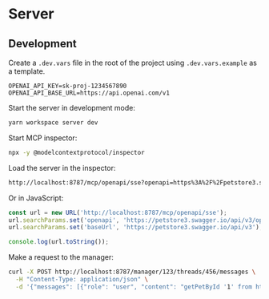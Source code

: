# Server

## Development

Create a `.dev.vars` file in the root of the project using `.dev.vars.example` as a template.

```
OPENAI_API_KEY=sk-proj-1234567890
OPENAI_API_BASE_URL=https://api.openai.com/v1
```

Start the server in development mode:

```bash
yarn workspace server dev
```

Start MCP inspector:

```bash
npx -y @modelcontextprotocol/inspector
```

Load the server in the inspector:

```bash
http://localhost:8787/mcp/openapi/sse?openapi=https%3A%2F%2Fpetstore3.swagger.io%2Fapi%2Fv3%2Fopenapi.json&baseUrl=https%3A%2F%2Fpetstore3.swagger.io%2Fapi%2Fv3
```

Or in JavaScript:

```js
const url = new URL('http://localhost:8787/mcp/openapi/sse');
url.searchParams.set('openapi', 'https://petstore3.swagger.io/api/v3/openapi.json');
url.searchParams.set('baseUrl', 'https://petstore3.swagger.io/api/v3');

console.log(url.toString());
```

Make a request to the manager:

```bash
curl -X POST http://localhost:8787/manager/123/threads/456/messages \
  -H "Content-Type: application/json" \
  -d '{"messages": [{"role": "user", "content": "getPetById '1' from https://petstore3.swagger.io/api/v3/openapi.json at https://petstore3.swagger.io/api/v3" }]}'
```
